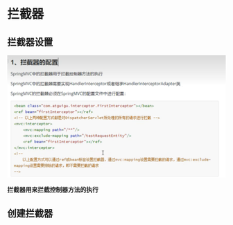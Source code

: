 # 拦截器

## 拦截器设置

![图 1](../images/cd6ffbbf40a978ef895e09b6d94fab6d9001e908101e30b40a05e172d32c4937.png)  

**拦截器用来拦截控制器方法的执行**


## 创建拦截器




